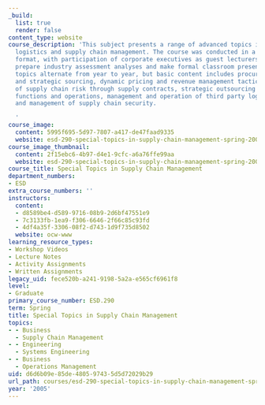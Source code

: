 ```yaml
---
_build:
  list: true
  render: false
content_type: website
course_description: 'This subject presents a range of advanced topics in integrated
  logistics and supply chain management. The course was conducted in a lecture-discussion
  format, with participation of corporate executives as guest lecturers. Students
  prepare industry assessment analyses and make formal classroom presentations. Specific
  topics alternate from year to year, but basic content includes procurement strategies
  and strategic sourcing, dynamic pricing and revenue management tactics, mitigation
  of supply chain risk through supply contracts, strategic outsourcing of supply chain
  functions and operations, management and operation of third party logistics providers,
  and management of supply chain security.

  '
course_image:
  content: 5995f695-5d97-7807-a417-de47faad9335
  website: esd-290-special-topics-in-supply-chain-management-spring-2005
course_image_thumbnail:
  content: 2f15ebc6-4b97-d4e1-9cfc-a6a76ffe99aa
  website: esd-290-special-topics-in-supply-chain-management-spring-2005
course_title: Special Topics in Supply Chain Management
department_numbers:
- ESD
extra_course_numbers: ''
instructors:
  content:
  - d8589be4-d589-9716-08b9-2d6bf47551e9
  - 7c3133fb-1ea9-f306-6646-2f66c85c93fd
  - 4df4a35f-3306-08f2-d743-1d9f735d8502
  website: ocw-www
learning_resource_types:
- Workshop Videos
- Lecture Notes
- Activity Assignments
- Written Assignments
legacy_uid: fece520b-a241-9198-5a2a-e565cf6961f8
level:
- Graduate
primary_course_number: ESD.290
term: Spring
title: Special Topics in Supply Chain Management
topics:
- - Business
  - Supply Chain Management
- - Engineering
  - Systems Engineering
- - Business
  - Operations Management
uid: d6d6b09e-85de-4805-9743-5d5d72029b29
url_path: courses/esd-290-special-topics-in-supply-chain-management-spring-2005
year: '2005'
---
```


